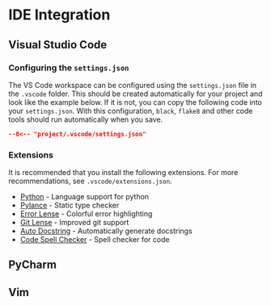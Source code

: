 # IDE Integration

## Visual Studio Code

### Configuring the `settings.json`

The VS Code workspace can be configured using the `settings.json` file in the `.vscode` folder.
This should be created automatically for your project and look like the example below.
If it is not, you can copy the following code into your `settings.json`.
With this configuration, `black`, `flake8` and other code tools should run automatically when you save.

```json
--8<-- "project/.vscode/settings.json"
```

### Extensions

It is recommended that you install the following extensions.
For more recommendations, see `.vscode/extensions.json`.

* [Python](https://marketplace.visualstudio.com/items?itemName=ms-python.python) - Language support for python
* [Pylance](https://marketplace.visualstudio.com/items?itemName=ms-python.vscode-pylance) - Static type checker
* [Error Lense](https://marketplace.visualstudio.com/items?itemName=usernamehw.errorlens) - Colorful error highlighting
* [Git Lense](https://marketplace.visualstudio.com/items?itemName=eamodio.gitlens) - Improved git support
* [Auto Docstring](https://marketplace.visualstudio.com/items?itemName=njpwerner.autodocstring) - Automatically generate docstrings
* [Code Spell Checker](https://marketplace.visualstudio.com/items?itemName=streetsidesoftware.code-spell-checker) - Spell checker for code

## PyCharm

## Vim
